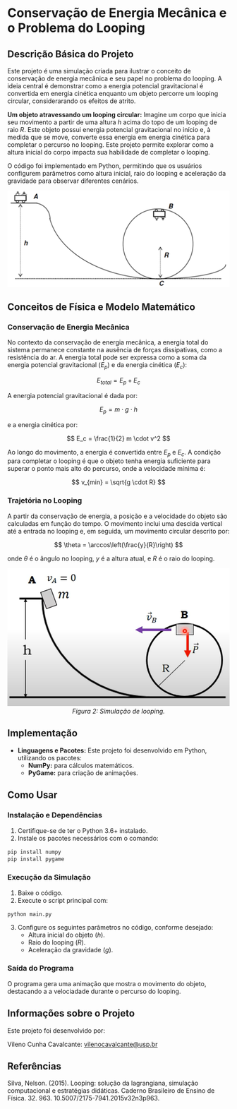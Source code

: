 # Conservação de Energia Mecânica e o Problema do Looping

## Descrição Básica do Projeto
Este projeto é uma simulação criada para ilustrar o conceito de conservação de energia mecânica e seu papel no problema do looping. A ideia central é demonstrar como a energia potencial gravitacional é convertida em energia cinética enquanto um objeto percorre um looping circular, considerarando os efeitos de atrito.

**Um objeto atravessando um looping circular:**
Imagine um corpo que inicia seu movimento a partir de uma altura $h$ acima do topo de um looping de raio $R$. Este objeto possui energia potencial gravitacional no início e, à medida que se move, converte essa energia em energia cinética para completar o percurso no looping. Este projeto permite explorar como a altura inicial do corpo impacta sua habilidade de completar o looping.

O código foi implementado em Python, permitindo que os usuários configurem parâmetros como altura inicial, raio do looping e aceleração da gravidade para observar diferentes cenários.

<p align="center">
  <img src="image2.png">
  <br>
</p>

## Conceitos de Física e Modelo Matemático

### Conservação de Energia Mecânica

No contexto da conservação de energia mecânica, a energia total do sistema permanece constante na ausência de forças dissipativas, como a resistência do ar. A energia total pode ser expressa como a soma da energia potencial gravitacional ($E_p$) e da energia cinética ($E_c$):

$$
E_{total} = E_p + E_c
$$

A energia potencial gravitacional é dada por:

$$
E_p = m \cdot g \cdot h
$$

e a energia cinética por:

$$
E_c = \frac{1}{2} m \cdot v^2
$$

Ao longo do movimento, a energia é convertida entre $E_p$ e $E_c$. A condição para completar o looping é que o objeto tenha energia suficiente para superar o ponto mais alto do percurso, onde a velocidade mínima é:

$$
v_{min} = \sqrt{g \cdot R}
$$

### Trajetória no Looping

A partir da conservação de energia, a posição e a velocidade do objeto são calculadas em função do tempo. O movimento inclui uma descida vertical até a entrada no looping e, em seguida, um movimento circular descrito por:

$$
\theta = \arccos\left(\frac{y}{R}\right)
$$

onde $\theta$ é o ângulo no looping, $y$ é a altura atual, e $R$ é o raio do looping.

<p align="center">
  <img src="image3.png" >
  <br>
  <em>Figura 2: Simulação de looping.</em>
</p>

## Implementação

- **Linguagens e Pacotes:**
  Este projeto foi desenvolvido em Python, utilizando os pacotes:
  - **NumPy:** para cálculos matemáticos.
  - **PyGame:** para criação de animações.

## Como Usar

### Instalação e Dependências
1. Certifique-se de ter o Python 3.6+ instalado.
2. Instale os pacotes necessários com o comando:

```bash
pip install numpy
pip install pygame
```

### Execução da Simulação
1. Baixe o código.
2. Execute o script principal com:

```bash
python main.py
```

3. Configure os seguintes parâmetros no código, conforme desejado:
   - Altura inicial do objeto ($h$).
   - Raio do looping ($R$).
   - Aceleração da gravidade ($g$).

### Saída do Programa
O programa gera uma animação que mostra o movimento do objeto, destacando a a velociadade durante o percurso do looping.

## Informações sobre o Projeto
Este projeto foi desenvolvido por:

Vileno Cunha Cavalcante: vilenocavalcante@usp.br

## Referências
Silva, Nelson. (2015). Looping: solução da lagrangiana, simulação computacional e estratégias didáticas. Caderno Brasileiro de Ensino de Física. 32. 963. 10.5007/2175-7941.2015v32n3p963. 


